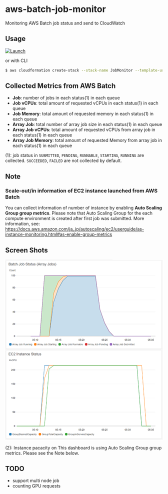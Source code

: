 # aws-batch-job-monitor

Monitoring AWS Batch job status and send to CloudWatch

## Usage

[![Launch](https://s3.amazonaws.com/cloudformation-examples/cloudformation-launch-stack.png)](https://console.aws.amazon.com/cloudformation/home?#/stacks/new?stackName=JobMonitor&templateURL=https://midaisuk-public-templates.s3.amazonaws.com/aws-batch-job-monitor/aws-batch-job-monitor-build.template
)

or with CLI

```bash
$ aws cloudformation create-stack --stack-name JobMonitor --template-url https://midaisuk-public-templates.s3.amazonaws.com/aws-batch-job-monitor/aws-batch-job-monitor-build.template --capabilities CAPABILITY_NAMED_IAM
```

## Collected Metrics from AWS Batch

- **Job**: number of jobs in each status(1) in each queue
- **Job vCPUs**: total amount of requested vCPUs in each status(1) in each queue
- **Job Memory**: total amount of requested memory in each status(1) in each queue
- **Array Job**: total number of array job size in each status(1) in each queue
- **Array Job vCPUs**: total amount of requested vCPUs from array job in each status(1) in each queue
- **Array Job Memory**: total amount of requested Memory from array job in each status(1) in each queue

(1): job status in `SUBMITTED`, `PENDING`, `RUNNABLE`, `STARTING`, `RUNNING` are collected. `SUCCEEDED`, `FAILED` are not collected by default.


## Note

### Scale-out/in information of EC2 instance launched from AWS Batch

You can collect information of number of instance by enabling **Auto Scaling Group group metrics**. 
Please note that Auto Scaling Group for the each compute environment is created after first job was submitted.
More information, see: https://docs.aws.amazon.com/ja_jp/autoscaling/ec2/userguide/as-instance-monitoring.html#as-enable-group-metrics



## Screen Shots

![JobStatusMetrics](./img/job_status_screenshot.png)

(2): Instance pacacity on This dashboard is using Auto Scaling Group group metrics. Please see the Note below.

## TODO

- support multi node job
- counting GPU requests


